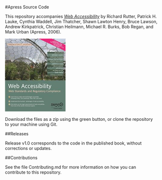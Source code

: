 #Apress Source Code

This repository accompanies [*Web Accessibility*](http://www.apress.com/9781590596388) by Richard Rutter, Patrick H. Lauke, Cynthia Waddell, Jim Thatcher, Shawn Lawton Henry, Bruce Lawson, Andrew Kirkpatrick, Christian Heilmann, Michael R. Burks, Bob Regan, and Mark Urban (Apress, 2006).

![Cover image](9781590596388.jpg)

Download the files as a zip using the green button, or clone the repository to your machine using Git.

##Releases

Release v1.0 corresponds to the code in the published book, without corrections or updates.

##Contributions

See the file Contributing.md for more information on how you can contribute to this repository.
